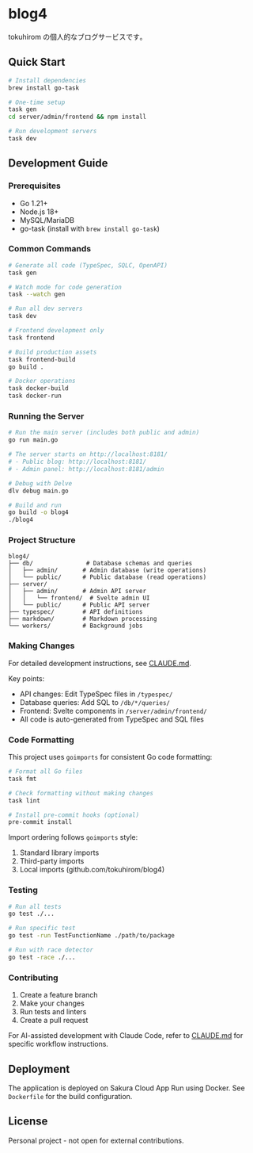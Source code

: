 # blog4

tokuhirom の個人的なブログサービスです｡

## Quick Start

```bash
# Install dependencies
brew install go-task

# One-time setup
task gen
cd server/admin/frontend && npm install

# Run development servers
task dev
```

## Development Guide

### Prerequisites
- Go 1.21+
- Node.js 18+
- MySQL/MariaDB
- go-task (install with `brew install go-task`)

### Common Commands

```bash
# Generate all code (TypeSpec, SQLC, OpenAPI)
task gen

# Watch mode for code generation
task --watch gen

# Run all dev servers
task dev

# Frontend development only
task frontend

# Build production assets
task frontend-build
go build .

# Docker operations
task docker-build
task docker-run
```

### Running the Server

```bash
# Run the main server (includes both public and admin)
go run main.go

# The server starts on http://localhost:8181/
# - Public blog: http://localhost:8181/
# - Admin panel: http://localhost:8181/admin

# Debug with Delve
dlv debug main.go

# Build and run
go build -o blog4
./blog4
```

### Project Structure

```
blog4/
├── db/               # Database schemas and queries
│   ├── admin/       # Admin database (write operations)
│   └── public/      # Public database (read operations)
├── server/
│   ├── admin/       # Admin API server
│   │   └── frontend/  # Svelte admin UI
│   └── public/      # Public API server
├── typespec/        # API definitions
├── markdown/        # Markdown processing
└── workers/         # Background jobs
```

### Making Changes

For detailed development instructions, see [CLAUDE.md](./CLAUDE.md).

Key points:
- API changes: Edit TypeSpec files in `/typespec/`
- Database queries: Add SQL to `/db/*/queries/`
- Frontend: Svelte components in `/server/admin/frontend/`
- All code is auto-generated from TypeSpec and SQL files

### Code Formatting

This project uses `goimports` for consistent Go code formatting:

```bash
# Format all Go files
task fmt

# Check formatting without making changes
task lint

# Install pre-commit hooks (optional)
pre-commit install
```

Import ordering follows `goimports` style:
1. Standard library imports
2. Third-party imports
3. Local imports (github.com/tokuhirom/blog4)

### Testing

```bash
# Run all tests
go test ./...

# Run specific test
go test -run TestFunctionName ./path/to/package

# Run with race detector
go test -race ./...
```

### Contributing

1. Create a feature branch
2. Make your changes
3. Run tests and linters
4. Create a pull request

For AI-assisted development with Claude Code, refer to [CLAUDE.md](./CLAUDE.md) for specific workflow instructions.

## Deployment

The application is deployed on Sakura Cloud App Run using Docker. See `Dockerfile` for the build configuration.

## License

Personal project - not open for external contributions.
